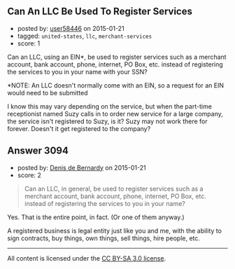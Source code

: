 ## Can An LLC Be Used To Register Services

- posted by: [user58446](https://stackexchange.com/users/5342959/user58446) on 2015-01-21
- tagged: `united-states`, `llc`, `merchant-services`
- score: 1

<p>Can an LLC, using an EIN*, be used to register services such as a merchant account, bank account, phone, internet, PO Box, etc. instead of registering the services to you in your name with your SSN?</p>

<p>*NOTE: An LLC doesn't normally come with an EIN, so a request for an EIN would need to be submitted</p>

<p>I know this may vary depending on the service, but when the part-time receptionist named Suzy calls in to order new service for a large company, the service isn't registered to Suzy, is it? Suzy may not work there for forever. Doesn't it get registered to the company?</p>



## Answer 3094

- posted by: [Denis de Bernardy](https://stackexchange.com/users/182468/denis-de-bernardy) on 2015-01-21
- score: 2

<blockquote>
  <p>Can an LLC, in general, be used to register services such as a merchant account, bank account, phone, internet, PO Box, etc. instead of registering the services to you in your name?</p>
</blockquote>

<p>Yes. That is the entire point, in fact. (Or one of them anyway.)</p>

<p>A registered business is legal entity just like you and me, with the ability to sign contracts, buy things, own things, sell things, hire people, etc.</p>




---

All content is licensed under the [CC BY-SA 3.0 license](https://creativecommons.org/licenses/by-sa/3.0/).

